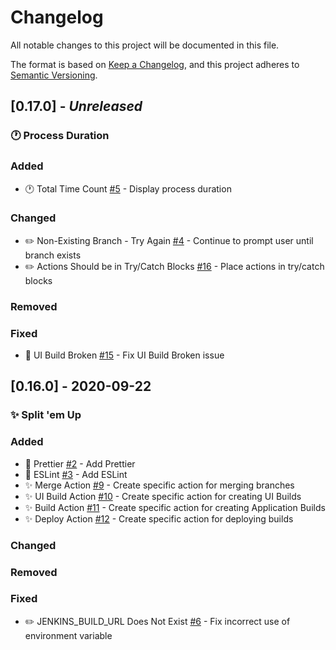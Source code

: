 # Changelog

All notable changes to this project will be documented in this file.

The format is based on [Keep a Changelog](https://keepachangelog.com/en/1.0.0/),
and this project adheres to [Semantic Versioning](https://semver.org/spec/v2.0.0.html).

## [0.17.0] - _Unreleased_

### 🕐 Process Duration

### Added

- 🕐 Total Time Count [#5](https://github.com/alexlee-dev/deployer-tool/issues/5) - Display process duration

### Changed

- ✏️ Non-Existing Branch - Try Again [#4](https://github.com/alexlee-dev/deployer-tool/issues/4) - Continue to prompt user until branch exists
- ✏️ Actions Should be in Try/Catch Blocks [#16](https://github.com/alexlee-dev/deployer-tool/issues/16) - Place actions in try/catch blocks

### Removed

### Fixed

- 🚧 UI Build Broken [#15](https://github.com/alexlee-dev/deployer-tool/issues/16) - Fix UI Build Broken issue

## [0.16.0] - 2020-09-22

### ✨ Split 'em Up

### Added

- 🎨 Prettier [#2](https://github.com/alexlee-dev/deployer-tool/issues/2) - Add Prettier
- 🧹 ESLint [#3](https://github.com/alexlee-dev/deployer-tool/issues/3) - Add ESLint
- ✨ Merge Action [#9](https://github.com/alexlee-dev/deployer-tool/issues/9) - Create specific action for merging branches
- ✨ UI Build Action [#10](https://github.com/alexlee-dev/deployer-tool/issues/10) - Create specific action for creating UI Builds
- ✨ Build Action [#11](https://github.com/alexlee-dev/deployer-tool/issues/11) - Create specific action for creating Application Builds
- ✨ Deploy Action [#12](https://github.com/alexlee-dev/deployer-tool/issues/12) - Create specific action for deploying builds

### Changed

### Removed

### Fixed

- ✏️ JENKINS_BUILD_URL Does Not Exist [#6](https://github.com/alexlee-dev/deployer-tool/issues/6) - Fix incorrect use of environment variable
